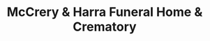 ---
title: "McCrery & Harra Funeral Home & Crematory"
url: /wilmington/mccrery-and-harra-funeral-home-and-crematory/
shop: funeral directors
---